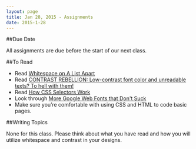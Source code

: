 ```yaml
---
layout: page
title: Jan 28, 2015 - Assignments
date: 2015-1-28
---
```


##Due Date

All assignments are due before the start of our next class.

##To Read

- Read [Whitespace on A List Apart](http://alistapart.com/article/whitespace)
- Read [CONTRAST REBELLION: Low-contrast font color and unreadable texts? To hell with them!](http://contrastrebellion.com/) 
- Read [How CSS Selectors Work](http://css-tricks.com/how-css-selectors-work/)
- Look through [More Google Web Fonts that Don't Suck](http://sachagreif.com/more-google-webfonts-that-dont-suck/) 
- Make sure you’re comfortable with using CSS and HTML to code basic pages.

##Writing Topics

None for this class.  Please think about what you have read and how you will utilize whitespace and contrast in your designs.

